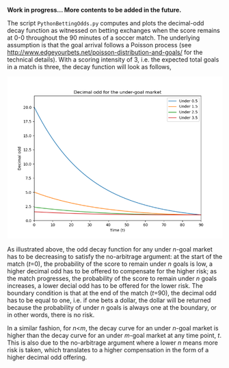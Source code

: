 **Work in progress... More contents to be added in the future.**

The script `PythonBettingOdds.py` computes and plots the decimal-odd decay function as witnessed on betting exchanges when the score remains at 0-0 throughout the 90 minutes of a soccer match. The underlying assumption is that the goal arrival follows a Poisson process (see http://www.edgeyourbets.net/poisson-distribution-and-goals/ for the technical details). With a scoring intensity of 3, i.e. the expected total goals in a match is three, the decay function will look as follows,

![alt text](https://github.com/QuantStats/BettingOdds/blob/master/decimal_odd.png)

As illustrated above, the odd decay function for any under *n*-goal market has to be decreasing to satisfy the no-arbitrage argument: at the start of the match (*t*=0), the probability of the score to remain under *n* goals is low, a higher decimal odd has to be offered to compensate for the higher risk; as the match progresses, the probability of the score to remain under *n* goals increases, a lower decial odd has to be offered for the lower risk. The boundary condition is that at the end of the match (*t*=90), the decimal odd has to be equal to one, i.e. if one bets a dollar, the dollar will be returned because the probability of under *n* goals is always one at the boundary, or in other words, there is no risk.

In a similar fashion, for *n*<*m*, the decay curve for an under *n*-goal market is higher than the decay curve for an under *m*-goal market at any time point, *t*. This is also due to the no-arbitrage argument where a lower *n* means more risk is taken, which translates to a higher compensation in the form of a higher decimal odd offering.
